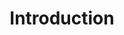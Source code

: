 ---
layout: chapter
title: Introduction
slides:

  - class: title-slide
    content: |

      # Building the Web
      _Create and publish your own web page_
  
    notes: |

      Welcome to Building the Web!

      This workshop is designed to introduce you to the basics of web development through a few short coding challenges.

      By the end of the workshop you will have coded and published your very own web page!




  - content: |

      ## Say hi to your mentors!

      Your mentors are here to help if you get stuck,
      and you can ask them (almost) anything!  

    notes: |

      Your mentors are super friendly, make sure to say hi.

      They actually get paid to do this stuff for a job, which is super cool.

      You can ask them for help with your code, ask them about their day job, or ask them what their favourite colour is.

      They're here to help, so ask them anything :)




  - content: |

      ## Introductions

      What is your:

      - Favourite thing?
      - Super power?
      - First name?
      {:.flex-list}


    notes: |

      Let's quickly go around the room and introduce ourselves.

      Tell us all one of your favourite things - favourite food, sport, hobby, animal, anything!

      If you could choose one super power, which would it be?

      Last of all, tell us your name.




  - content: |

      ## Schedule

      **Web Languages**
      **Basic Layouts**

      _Morning Break_

      **Website Files**
      **Page Design and Layout**

      _Lunch Break_

      **YouTube Videos**
      **Menu Bar**


    notes: |

      Today's workshop is arranged in six different sections.

      In the first part we will look at how the Internet works and what this means for us as coders, plus take a look at the basics of web code languages. 

      After morning tea we will start working on our own websites, so think about a topic! We'll look at the files that run a website and how to make them display what we want.

      After lunch we will add some fancy extras to our site, like some fancy fonts and an interactive gallery. Then we will publish our sites so we can share them with our friends.



  - content: |

      ![Thumbs Up!]([[BASE_URL]]/theme/assets/images/thumbs-up.svg){: height="200"}

      ## Introduction: Complete!

      Excellent! Now that we know the plan, let's get started...

      [Take me to the next chapter!](web-languages.html)

    notes: |

      Excellent! Now that we know the plan, let's get started...
  

---